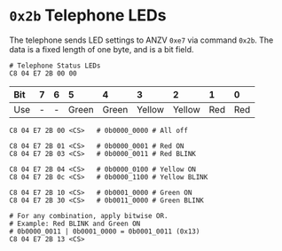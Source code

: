 # `0x2b` Telephone LEDs

The telephone sends LED settings to ANZV `0xe7` via command `0x2b`. The data is a fixed length of one byte, and is a bit field.

    # Telephone Status LEDs
    C8 04 E7 2B 00 00


Bit|7|6|5|4|3|2|1|0
:---|:---|:---|:----|:----|:---|:---|:---|:---
Use|-|-|Green|Green|Yellow|Yellow|Red|Red


    C8 04 E7 2B 00 <CS>   # 0b0000_0000 # All off

    C8 04 E7 2B 01 <CS>   # 0b0000_0001 # Red ON
    C8 04 E7 2B 03 <CS>   # 0b0000_0011 # Red BLINK

    C8 04 E7 2B 04 <CS>   # 0b0000_0100 # Yellow ON
    C8 04 E7 2B 0c <CS>   # 0b0000_1100 # Yellow BLINK

    C8 04 E7 2B 10 <CS>   # 0b0001_0000 # Green ON
    C8 04 E7 2B 30 <CS>   # 0b0011_0000 # Green BLINK

    # For any combination, apply bitwise OR.
    # Example: Red BLINK and Green ON
    # 0b0000_0011 | 0b0001_0000 = 0b0001_0011 (0x13)
    C8 04 E7 2B 13 <CS>
